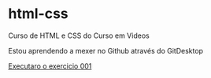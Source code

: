 # html-css
Curso de HTML e CSS do Curso em Videos

Estou aprendendo a mexer no Github através do GitDesktop

<a href="https://edjrdev14.github.io/html-css/exercicios/ex001-ola.mundo/index.html">Executaro o exercicio 001</a>